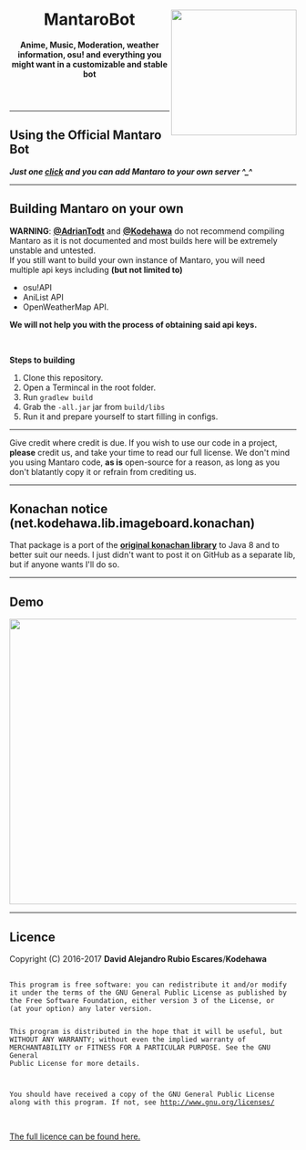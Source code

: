 <!DOCTYPE html>
<html>
    <header>
        <img align="right" src="https://i.imgur.com/SWDen2V.png" height="220" width="220">
        <h1>MantaroBot</h1>
        <p><b>Anime, Music, Moderation, weather information, osu! and everything you might want in a customizable and stable bot</b></p>
    </header>
    <body>
        <hr>
        <h2>Using the Official Mantaro Bot</h2>
        <p><b><i>Just one <a href="https://polr.me/mantaro">click</a> and you can add Mantaro to your own server ^_^</i></b></p>
        <hr>
        <h2>Building Mantaro on your own</h2>
        <p><b>WARNING</b>: <a href="https://github.com/adriantodt"><b>@AdrianTodt</b></a> and <a href="https://github.com/Kodehawa"><b>@Kodehawa</b></a> do not</b> recommend compiling Mantaro as it is not documented and most builds here will be extremely unstable and untested.<br>If you still want to build your own instance of Mantaro, you will need multiple api keys including <b>(but not limited to)</b></p> 
        <ul>
            <li>osu!API</li>
            <li>AniList API</li>
            <li>OpenWeatherMap API.</li>
        </ul>
        <p><b>We will not help you with the process of obtaining said api keys.</b></p>
        <br>
        <p><b>Steps to building</b></p>
        <ol>
            <li>Clone this repository.</li>
            <li>Open a Termincal in the root folder.</li>
            <li>Run <code>gradlew build</code></li>
            <li>Grab the <code>-all.jar</code> jar from <code>build/libs</code></li>
            <li>Run it and prepare yourself to start filling in configs.</li>
        </ol>
        <hr>
        <p>Give credit where credit is due. If you wish to use our code in a project, <b>please</b> credit us, and take your time to read our full license. We don't mind you using Mantaro code, <b>as is</b> open-source for a reason, as long as you don't blatantly copy it or refrain from crediting us.</p>
        <hr>
        <h2>Konachan notice (net.kodehawa.lib.imageboard.konachan)</h2>
        <p>That package is a port of the <a href="https://github.com/Mxrck/KonachanLib"><b>original konachan library</b></a> to Java 8 and to better suit our needs. I just didn't want to post it on GitHub as a separate lib, but if anyone wants I'll do so.</p>
        <hr>
        <h2>Demo</h2>
        <img align="center" src="http://i.imgur.com/QgPQE8J.png" height="500" width="1000">
        <hr>
        <h2>Licence</h2>
        <p>Copyright (C) 2016-2017 <b>David Alejandro Rubio Escares</b>/<b>Kodehawa</b></p>
        <pre>
            <code>
This program is free software: you can redistribute it and/or modify
it under the terms of the GNU General Public License as published by
the Free Software Foundation, either version 3 of the License, or
(at your option) any later version.

This program is distributed in the hope that it will be useful,
but WITHOUT ANY WARRANTY; without even the implied warranty of
MERCHANTABILITY or FITNESS FOR A PARTICULAR PURPOSE.  See the
GNU General Public License for more details.

You should have received a copy of the GNU General Public License
along with this program.  If not, see http://www.gnu.org/licenses/
            </code>
        </pre>
        <a href="https://github.com/Kodehawa/MantaroBot/blob/master/LICENSE)">The full licence can be found here.</a>
    </body>
</html>
